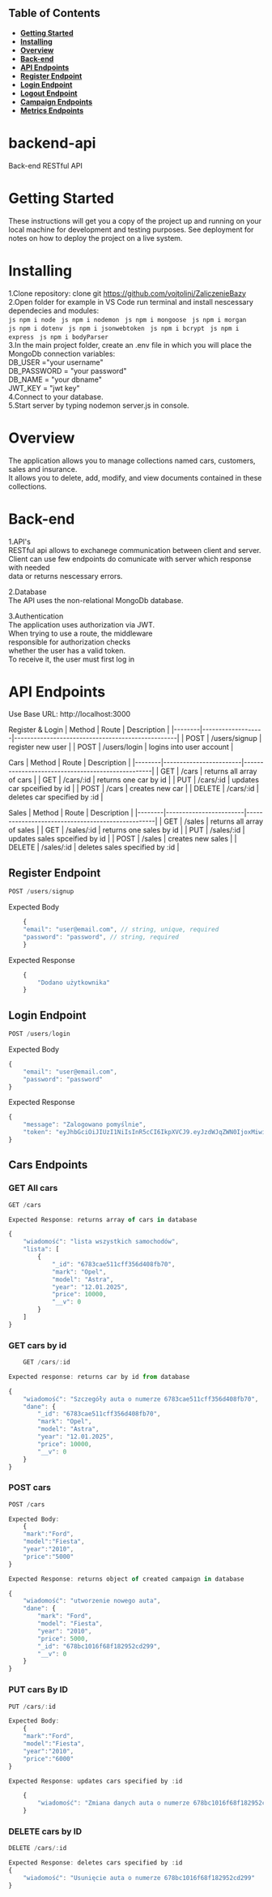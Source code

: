 
## Table of Contents
- **[Getting Started](#getting-started)**<br>
- **[Installing](#installing)**<br>
- **[Overview](#overview)**<br>
- **[Back-end](#back-end)**<br>
- **[API Endpoints](#api-endpoints)**<br>
- **[Register Endpoint](##register-endpoint)**<br>
- **[Login Endpoint](##login-endpoint)**<br>
- **[Logout Endpoint](##logout-endpoint)**<br>
- **[Campaign Endpoints](##campaign-endpoint)**<br>
- **[Metrics Endpoints](##metrics-endpoints)**<br>

# backend-api
Back-end RESTful API

# Getting Started

These instructions will get you a copy of the project up and running on your local machine for development and testing purposes. See deployment for notes on how to deploy the project on a live system.

# Installing

1.Clone repository:
    clone git https://github.com/vojtolini/ZaliczenieBazy
2.Open folder for example in VS Code run terminal and install nescessary dependecies and modules:<br>
    ```js
    npm i node
    ```
    ```js
    npm i nodemon
    ```
    ```js
    npm i mongoose
    ```
    ```js
    npm i morgan
    ```
    <br>
    ```js
    npm i dotenv
    ```
    ```js
    npm i jsonwebtoken
    ```
    ```js
    npm i bcrypt
    ```
    ```js
    npm i express
    ```
    ```js
    npm i bodyParser
    ```
    <br>
3.In the main project folder, create an .env file in which you will place the MongoDb connection variables:<br>
    DB_USER ="your username"<br>
    DB_PASSWORD = "your password"<br>
    DB_NAME = "your dbname"<br>
    JWT_KEY = "jwt key"<br>
4.Connect to your database.<br>
5.Start server by typing nodemon server.js in console.<br>

# Overview
The application allows you to manage collections named cars, customers, sales and insurance.<br> 
It allows you to delete, add, modify, and view documents contained in these collections.

# Back-end 

1.API's<br>
    RESTful api allows to exchanege communication between client and server.<br>
    Client can use few endpoints do comunicate with server which response with needed<br> 
    data or returns nescessary errors.<br>

2.Database<br>
    The API uses the non-relational MongoDb database.<br>

3.Authentication<br>
    The application uses authorization via JWT.<br> 
    When trying to use a route, the middleware<br> 
    responsible for authorization checks<br> 
    whether the user has a valid token.<br> 
    To receive it, the user must first log in<br>

# API Endpoints
Use Base URL: http://localhost:3000

Register & Login 
| Method | Route             | Description                                      |
|--------|-------------------|--------------------------------------------------|
| POST   | /users/signup     | register new user                                |
| POST   | /users/login      | logins into user account                         |

Cars
| Method | Route                  | Description                                      |
|--------|------------------------|--------------------------------------------------|
| GET    | /cars                  | returns all array of cars                        |
| GET    | /cars/:id              | returns one car by id                            |
| PUT    | /cars/:id              | updates car spceified by id                      |
| POST   | /cars                  | creates new car                                  |
| DELETE | /cars/:id              | deletes car specified by :id                     |

Sales
| Method | Route                  | Description                                      |
|--------|------------------------|--------------------------------------------------|
| GET    | /sales                 | returns all array of sales                       |
| GET    | /sales/:id             | returns one sales by id                          |
| PUT    | /sales/:id             | updates sales spceified by id                    |
| POST   | /sales                 | creates new sales                                |
| DELETE | /sales/:id             | deletes sales specified by :id                   |



## Register Endpoint
```js
POST /users/signup
```
Expected Body 
```js
    {
    "email": "user@email.com", // string, unique, required
    "password": "password", // string, required
    }
```

Expected Response
```js
    {
        "Dodano użytkownika"
    }
```

## Login Endpoint
```js
POST /users/login
```
Expected Body
```js
{
    "email": "user@email.com",
    "password": "password"
}
```
Expected Response
```js
{
    "message": "Zalogowano pomyślnie",
    "token": "eyJhbGciOiJIUzI1NiIsInR5cCI6IkpXVCJ9.eyJzdWJqZWN0IjoxMiwidXNlcm5hbWUiOiJuZXdfdXNlcjEyMTIxMiIsImlhdCI6MTU5ODQyMDg0NywiZXhwIjoxNTk4NDI4MDQ3fQ.YyR_rrRxYaDVTt3FPM155hPwbUAEFhyaDSOWqVOD8kM"
}
```
## Cars Endpoints
### GET All cars
```js
GET /cars

Expected Response: returns array of cars in database 

{
    "wiadomość": "lista wszystkich samochodów",
    "lista": [
        {
            "_id": "6783cae511cff356d408fb70",
            "mark": "Opel",
            "model": "Astra",
            "year": "12.01.2025",
            "price": 10000,
            "__v": 0
        }
    ]
}
```
### GET cars by id
```js
    GET /cars/:id

Expected response: returns car by id from database

{
    "wiadomość": "Szczegóły auta o numerze 6783cae511cff356d408fb70",
    "dane": {
        "_id": "6783cae511cff356d408fb70",
        "mark": "Opel",
        "model": "Astra",
        "year": "12.01.2025",
        "price": 10000,
        "__v": 0
    }
}

```
### POST cars
```js
POST /cars

Expected Body: 
    {
    "mark":"Ford",
    "model":"Fiesta",
    "year":"2010",
    "price":"5000"
}

Expected Response: returns object of created campaign in database 

{
    "wiadomość": "utworzenie nowego auta",
    "dane": {
        "mark": "Ford",
        "model": "Fiesta",
        "year": "2010",
        "price": 5000,
        "_id": "678bc1016f68f182952cd299",
        "__v": 0
    }
}
```

### PUT cars By ID
```js
PUT /cars/:id

Expected Body:
    {
    "mark":"Ford",
    "model":"Fiesta",
    "year":"2010",
    "price":"6000"
}

Expected Response: updates cars specified by :id

    {
        "wiadomość": "Zmiana danych auta o numerze 678bc1016f68f182952cd299"
    }
```

### DELETE cars by ID
```js
DELETE /cars/:id

Expected Response: deletes cars specified by :id
{
    "wiadomość": "Usunięcie auta o numerze 678bc1016f68f182952cd299"
}
```
